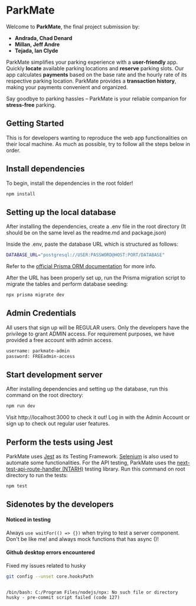 # ParkMate

Welcome to **ParkMate**, the final project submission by:

- **Andrada, Chad Denard**
- **Millan, Jeff Andre**
- **Tejada, Ian Clyde**

ParkMate simplifies your parking experience with a **user-friendly** app. Quickly **locate** available parking locations and **reserve** parking slots. Our app calculates **payments** based on the base rate and the hourly rate of its respective parking location. ParkMate provides a **transaction history**, making your payments convenient and organized.

Say goodbye to parking hassles – ParkMate is your reliable companion for **stress-free** parking.

## Getting Started

This is for developers wanting to reproduce the web app functionalities on their local machine. As much as possible, try to follow all the steps below in order.

## Install dependencies

To begin, install the dependencies in the root folder!

```bash
npm install
```

## Setting up the local database

After installing the dependencies, create a .env file in the root directory (It should be on the same level as the readme.md and package.json)

Inside the .env, paste the database URL which is structured as follows:

```bash
DATABASE_URL="postgresql://USER:PASSWORD@HOST:PORT/DATABASE"
```

Refer to the [official Prisma ORM documentation](https://www.prisma.io/docs/orm/overview/databases/postgresql#connection-url) for more info.

After the URL has been properly set up, run the Prisma migration script to migrate the tables and perform database seeding:

```bash
npx prisma migrate dev
```

## Admin Credentials

All users that sign up will be REGULAR users. Only the developers have the privilege to grant ADMIN access. For requirement purposes, we have provided a free account with admin access.

```bash
username: parkmate-admin
password: FREEadmin-access
```

## Start development server

After installing dependencies and setting up the database, run this command on the root directory:

```bash
npm run dev
```

Visit http://localhost:3000 to check it out! Log in with the Admin Account or sign up to check out regular user features.

## Perform the tests using Jest

ParkMate uses [Jest](https://jestjs.io/) as its Testing Framework. [Selenium](https://www.selenium.dev/) is also used to automate some functionalities. For the API testing, ParkMate uses the [next-test-api-route-handler (NTARH)](https://github.com/Xunnamius/next-test-api-route-handler) testing library. Run this command on root directory to run the tests:

```bash
npm test
```

## Sidenotes by the developers

#### Noticed in testing

Always <code>use waitFor(() => {})</code> when trying to test a server component. Don't be like me! and always mock functions that has async ()!

#### Github desktop errors encountered

Fixed my issues related to husky

```bash
git config --unset core.hooksPath
```

<code>
/bin/bash: C:/Program Files/nodejs/npx: No such file or directory husky - pre-commit script failed (code 127)
</code>

